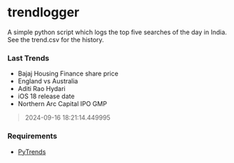 # trendlogger
A simple python script which logs the top five searches of the day in India.<br>See the trend.csv for the history.<br>

<!-- Last Trends -->
### Last Trends
* Bajaj Housing Finance share price
* England vs Australia
* Aditi Rao Hydari
* iOS 18 release date
* Northern Arc Capital IPO GMP
> 2024-09-16 18:21:14.449995

<!-- Requirements -->
### Requirements
* [PyTrends](https://github.com/dreyco676/pytrends)
